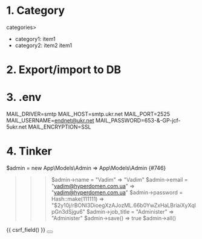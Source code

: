 # 1. Category
categories>
  - category1: item1
  - category2: item2
               item1

# 2. Export/import to DB

# 3. .env
MAIL_DRIVER=smtp
MAIL_HOST=smtp.ukr.net
MAIL_PORT=2525
MAIL_USERNAME=endnet@ukr.net
MAIL_PASSWORD=653-&-GP-jcf-5ukr.net
MAIL_ENCRYPTION=SSL

# 4. Tinker
$admin = new App\Models\Admin
=> App\Models\Admin {#746}
>>> $admin->name = "Vadim"
=> "Vadim"
>>> $admin->email = "vadim@hyperdomen.com.ua"
=> "vadim@hyperdomen.com.ua"
$admin->password = Hash::make(111111)
=> "$2y$10$j/rBONl3DioegXzAJozML.66b0YwZxHaLBriaiXyXqlpGn3dSjgu6"
>>> $admin->job_title = "Administer"
=> "Administer"
>>> $admin->save()
=> true
>>> $admin->all()
<form method="post" action="{{ route('subcategory.destroy',$subcat->id) }}"
                                  class="form-inline justify-content-end">
                                {{ csrf_field() }}
                                <input name="_method" type="hidden" value="DELETE">
                                <button class="btn btn-secondary" type="submit" onclick="return confirm('Ви впевнені?')">
                                    <i class="fas fa-trash-alt"></i>
                                </button>
                                <a href="{{route('subcategory.edit',$subcat->id)}}"
                                   class="btn btn-warning change-category ml-1">
                                    <i class="fas fa-pencil-alt"></i></a>
                            </form>
